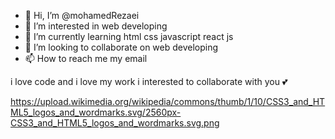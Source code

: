- 👋 Hi, I’m @mohamedRezaei
- 👀 I’m interested in web developing 
- 🌱 I’m currently learning html css javascript react js
- 💞️ I’m looking to collaborate on web developing
- 📫 How to reach me my email

<!---
mohamedRezaei/mohamedRezaei is a ✨ special ✨ repository because its `README.md` (this file) appears on your GitHub profile.
You can click the Preview link to take a look at your changes.
--->

i love code and i love my work i interested to collaborate with you 💕

https://upload.wikimedia.org/wikipedia/commons/thumb/1/10/CSS3_and_HTML5_logos_and_wordmarks.svg/2560px-CSS3_and_HTML5_logos_and_wordmarks.svg.png
